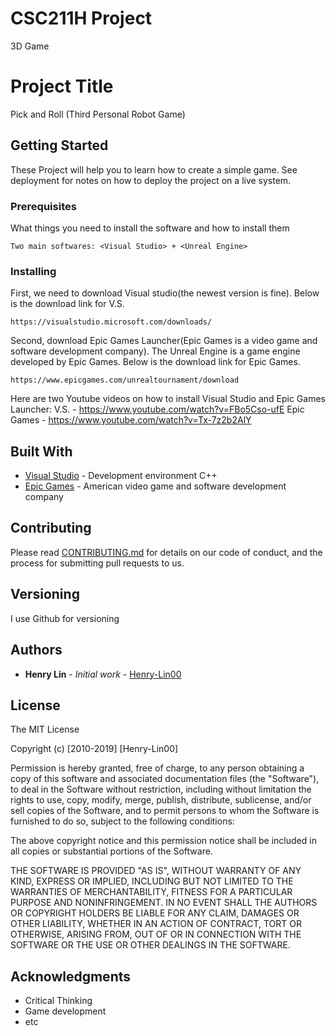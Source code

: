 # CSC211H Project
3D Game
# Project Title

Pick and Roll (Third Personal Robot Game)

## Getting Started

These Project will help you to learn how to create a simple game. See deployment for notes on how to deploy the project on a live system.

### Prerequisites

What things you need to install the software and how to install them

```
Two main softwares: <Visual Studio> + <Unreal Engine>
```

### Installing

First, we need to download Visual studio(the newest version is fine). Below is the download link for V.S.

```
https://visualstudio.microsoft.com/downloads/
```

Second, download Epic Games Launcher(Epic Games is a video game and software development company). The Unreal Engine is a game engine developed by Epic Games. Below is the download link for Epic Games.

```
https://www.epicgames.com/unrealtournament/download
```

Here are two Youtube videos on how to install Visual Studio and Epic Games Launcher:
V.S. - https://www.youtube.com/watch?v=FBo5Cso-ufE
Epic Games - https://www.youtube.com/watch?v=Tx-7z2b2AlY

## Built With

* [Visual Studio](https://visualstudio.microsoft.com/) - Development environment C++
* [Epic Games](https://www.epicgames.com/store/en-US/) - American video game and software development company

## Contributing

Please read [CONTRIBUTING.md](https://gist.github.com/PurpleBooth/b24679402957c63ec426) for details on our code of conduct, and the process for submitting pull requests to us.

## Versioning

I use Github for versioning

## Authors

* **Henry Lin** - *Initial work* - [Henry-Lin00](https://github.com/Henry-Lin00)

## License

The MIT License

Copyright (c) [2010-2019] [Henry-Lin00]

Permission is hereby granted, free of charge, to any person obtaining a copy
of this software and associated documentation files (the "Software"), to deal
in the Software without restriction, including without limitation the rights
to use, copy, modify, merge, publish, distribute, sublicense, and/or sell
copies of the Software, and to permit persons to whom the Software is
furnished to do so, subject to the following conditions:

The above copyright notice and this permission notice shall be included in
all copies or substantial portions of the Software.

THE SOFTWARE IS PROVIDED "AS IS", WITHOUT WARRANTY OF ANY KIND, EXPRESS OR
IMPLIED, INCLUDING BUT NOT LIMITED TO THE WARRANTIES OF MERCHANTABILITY,
FITNESS FOR A PARTICULAR PURPOSE AND NONINFRINGEMENT. IN NO EVENT SHALL THE
AUTHORS OR COPYRIGHT HOLDERS BE LIABLE FOR ANY CLAIM, DAMAGES OR OTHER
LIABILITY, WHETHER IN AN ACTION OF CONTRACT, TORT OR OTHERWISE, ARISING FROM,
OUT OF OR IN CONNECTION WITH THE SOFTWARE OR THE USE OR OTHER DEALINGS IN
THE SOFTWARE.


## Acknowledgments

* Critical Thinking
* Game development
* etc
